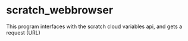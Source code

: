 # scratch_webbrowser
This program interfaces with the scratch cloud variables api, and gets a request (URL)
